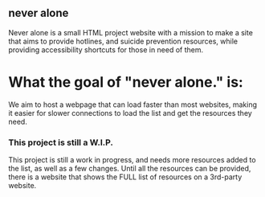 ## never alone
Never alone is a small HTML project website with a mission to make a site that aims to provide hotlines, and suicide prevention resources, while providing accessibility shortcuts for those in need of them.

# What the goal of "never alone." is:
We aim to host a webpage that can load faster than most websites, making it easier for slower connections to load the list and get the resources they need.

### This project is still a W.I.P.
This project is still a work in progress, and needs more resources added to the list, as well as a few changes. Until all the resources can be provided, there is a website that shows the FULL list of resources on a 3rd-party website.
